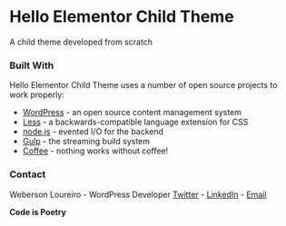 # Hello Elementor Child Theme

A child theme developed from scratch

### Built With

Hello Elementor Child Theme uses a number of open source projects to work properly:

* [WordPress] - an open source content management system
* [Less] - a backwards-compatible language extension for CSS
* [node.js] - evented I/O for the backend
* [Gulp] - the streaming build system
* [Coffee] - nothing works without coffee!

### Contact

Weberson Loureiro - WordPress Developer
[Twitter] - [LinkedIn] - [Email]

**Code is Poetry**

[//]: # (These are reference links used in the body of this note and get stripped out when the markdown processor does its job. There is no need to format nicely because it shouldn't be seen. Thanks SO - http://stackoverflow.com/questions/4823468/store-comments-in-markdown-syntax)

   [node.js]: <http://nodejs.org>
   [WordPress]: <https://wordpress.org/>
   [Less]: <http://lesscss.org/>
   [Gulp]: <http://gulpjs.com>
   [Coffee]: <https://en.wikipedia.org/wiki/Coffee>
   
   [Twitter]: <https://twitter.com/webersonlou>
   [LinkedIn]: <https://www.linkedin.com/in/webersonloureiro/>
   [Email]: <mailto:weberson.loureiro@gmail.com>